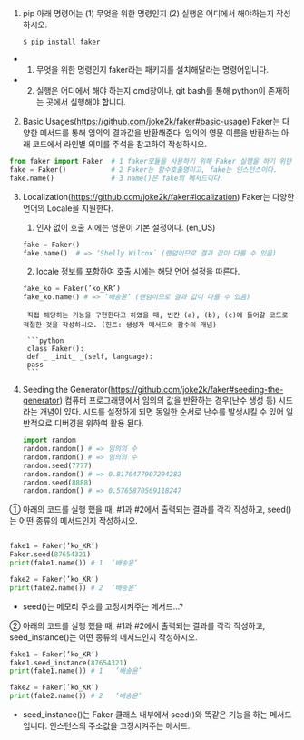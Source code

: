 1. pip
    아래 명령어는 (1) 무엇을 위한 명령인지 (2) 실행은 어디에서 해야하는지 작성 하시오.

    `$ pip install faker`

- 1) 무엇을 위한 명령인지
    faker라는 패키지를 설치해달라는 명령어입니다.

- 2) 실행은 어디에서 해야 하는지
    cmd창이나, git bash를 통해 python이 존재하는 곳에서 실행해야 합니다.


2. Basic Usages(https://github.com/joke2k/faker#basic-usage)
    Faker는 다양한 메서드를 통해 임의의 결과값을 반환해준다.
    임의의 영문 이름을 반환하는 아래 코드에서 라인별 의미를 주석을 참고하여 작성하시오.

```python
from faker import Faker  # 1 faker모듈을 사용하기 위해 Faker 실행을 하기 위한 코드이다.
fake = Faker()           # 2 Faker는 함수호출명이고, fake는 인스턴스이다.
fake.name()              # 3 name()은 fake의 메서드이다.
```


3. Localization(https://github.com/joke2k/faker#localization)
    Faker는 다양한 언어의 Locale을 지원한다.

    1) 인자 없이 호출 시에는 영문이 기본 설정이다. (en_US)
    ```python
    fake = Faker()
    fake.name()  # => ‘Shelly Wilcox` (랜덤이므로 결과 값이 다를 수 있음)
    ```

    2) locale 정보를 포함하여 호출 시에는 해당 언어 설정을 따른다.
    ```python
    fake_ko = Faker(’ko_KR’)
    fake_ko.name() # => ’배송윤’ (랜덤이므로 결과 값이 다를 수 있음)
    ```

        직접 해당하는 기능을 구현한다고 하였을 때, 빈칸 (a), (b), (c)에 들어갈 코드로 적절한 것을 작성하시오. (힌트: 생성자 메서드와 함수의 개념)

        ```python
        class Faker():
        def _ _init_ _(self, language):
        pass
        ```


4. Seeding the Generator(https://github.com/joke2k/faker#seeding-the-generator)
    컴퓨터 프로그래밍에서 임의의 값을 반환하는 경우(난수 생성 등) 시드라는 개념이 있다.
    시드를 설정하게 되면 동일한 순서로 난수를 발생시킬 수 있어 일반적으로 디버깅을 위하여 활용 된다.

    ```python
    import random
    random.random() # => 임의의 수
    random.random() # => 임의의 수
    random.seed(7777)
    random.random() # => 0.8170477907294282
    random.seed(8888)
    random.random() # => 0.5765870569118247
    ```

① 아래의 코드를 실행 했을 때, #1과 #2에서 출력되는 결과를 각각 작성하고,
    seed()는 어떤 종류의 메서드인지 작성하시오.

```python

fake1 = Faker(’ko_KR’)
Faker.seed(87654321)
print(fake1.name()) # 1  ’배송윤’

fake2 = Faker(’ko_KR’)
print(fake2.name()) # 2  ’배송윤’
```

- seed()는 메모리 주소를 고정시켜주는 메서드...?


② 아래의 코드를 실행 했을 때, #1과 #2에서 출력되는 결과를 각각 작성하고,
    seed_instance()는 어떤 종류의 메서드인지 작성하시오.

```python
fake1 = Faker(’ko_KR’)
fake1.seed_instance(87654321)
print(fake1.name()) # 1   ’배송윤’

fake2 = Faker(’ko_KR’)
print(fake2.name()) # 2   ’배송윤’
```
- seed_instance()는 Faker 클래스 내부에서 seed()와 똑같은 기능을 하는 메서드입니다.
    인스턴스의 주소값을 고정시켜주는 메서드.
